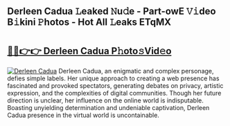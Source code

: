 ## Derleen Cadua 𝙻eaked 𝙽u𝚍e - Part-owE 𝚅𝚒deo B𝚒kini 𝙿hotos - Hot All 𝙻eaks ETqMX

# <h2><a href="http://ld29xx.urlbe.top/?page=Derleen+Cadua">🔗🔗👉👉 Derleen Cadua P𝚑oto𝚜Vid𝚎o</a></h2>

[![Derleen Cadua](https://i.imgur.com/eBuTRDB.gif)](http://ld29xx.urlbe.top/?page=Derleen+Cadua)
Derleen Cadua, an enigmatic and complex personage, defies simple labels. Her unique approach to creating a web presence has fascinated and provoked spectators, generating debates on privacy, artistic expression, and the complexities of digital communities. Though her future direction is unclear, her influence on the online world is indisputable. Boasting unyielding determination and undeniable captivation, Derleen Cadua presence in the virtual world is uncontainable.
